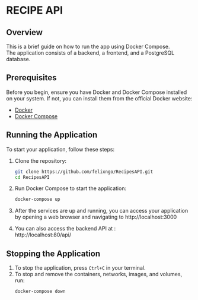 # RECIPE API

## Overview

This is a brief guide on how to run the app using Docker Compose.  
The application consists of a backend, a frontend, and a PostgreSQL database.

## Prerequisites

Before you begin, ensure you have Docker and Docker Compose installed on your system. If not, you can install them from
the official Docker website:

- [Docker](https://docs.docker.com/get-docker/)
- [Docker Compose](https://docs.docker.com/compose/install/)

## Running the Application

To start your application, follow these steps:

1. Clone the repository:
   ```sh
   git clone https://github.com/felixngo/RecipesAPI.git
   cd RecipesAPI
   ```

2. Run Docker Compose to start the application:
   ```sh
   docker-compose up
   ```

3. After the services are up and running, you can access your application by opening a web browser and navigating to
   http://localhost:3000


4. You can also access the backend API at :  
   http://localhost:80/api/

## Stopping the Application

1. To stop the application, press `Ctrl+C` in your terminal.
2. To stop and remove the containers, networks, images, and volumes, run:
   ```sh
   docker-compose down
   ```

